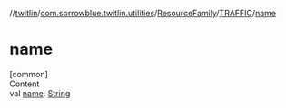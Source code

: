 //[twitlin](../../../index.md)/[com.sorrowblue.twitlin.utilities](../../index.md)/[ResourceFamily](../index.md)/[TRAFFIC](index.md)/[name](name.md)



# name  
[common]  
Content  
val [name](name.md): [String](https://kotlinlang.org/api/latest/jvm/stdlib/kotlin/-string/index.html)  



